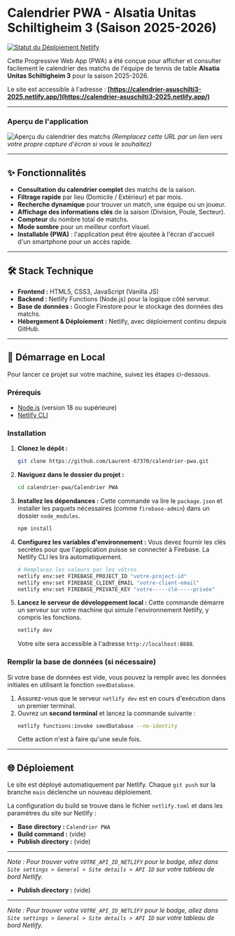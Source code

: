 # Calendrier PWA - Alsatia Unitas Schiltigheim 3 (Saison 2025-2026)

[![Statut du Déploiement Netlify](https://api.netlify.com/api/v1/badges/VOTRE_API_ID_NETLIFY/deploy-status)](https://app.netlify.com/sites/calendrier-asuschilti3-2025/deploys)

Cette Progressive Web App (PWA) a été conçue pour afficher et consulter facilement le calendrier des matchs de l'équipe de tennis de table **Alsatia Unitas Schiltigheim 3** pour la saison 2025-2026.

Le site est accessible à l'adresse : **[https://calendrier-asuschilti3-2025.netlify.app/](https://calendrier-asuschilti3-2025.netlify.app/)**

---

### Aperçu de l'application

![Aperçu du calendrier des matchs](https://i.imgur.com/w8Q8sYl.png)
*(Remplacez cette URL par un lien vers votre propre capture d'écran si vous le souhaitez)*

---

## ✨ Fonctionnalités

*   **Consultation du calendrier complet** des matchs de la saison.
*   **Filtrage rapide** par lieu (Domicile / Extérieur) et par mois.
*   **Recherche dynamique** pour trouver un match, une équipe ou un joueur.
*   **Affichage des informations clés** de la saison (Division, Poule, Secteur).
*   **Compteur** du nombre total de matchs.
*   **Mode sombre** pour un meilleur confort visuel.
*   **Installable (PWA)** : l'application peut être ajoutée à l'écran d'accueil d'un smartphone pour un accès rapide.

---

## 🛠️ Stack Technique

*   **Frontend :** HTML5, CSS3, JavaScript (Vanilla JS)
*   **Backend :** Netlify Functions (Node.js) pour la logique côté serveur.
*   **Base de données :** Google Firestore pour le stockage des données des matchs.
*   **Hébergement & Déploiement :** Netlify, avec déploiement continu depuis GitHub.

---

## 🚀 Démarrage en Local

Pour lancer ce projet sur votre machine, suivez les étapes ci-dessous.

### Prérequis

*   [Node.js](https://nodejs.org/) (version 18 ou supérieure)
*   [Netlify CLI](https://docs.netlify.com/cli/get-started/)

### Installation

1.  **Clonez le dépôt :**
    ```bash
    git clone https://github.com/Laurent-67370/calendrier-pwa.git
    ```

2.  **Naviguez dans le dossier du projet :**
    ```bash
    cd calendrier-pwa/Calendrier PWA
    ```

3.  **Installez les dépendances :**
    Cette commande va lire le `package.json` et installer les paquets nécessaires (comme `firebase-admin`) dans un dossier `node_modules`.
    ```bash
    npm install
    ```

4.  **Configurez les variables d'environnement :**
    Vous devez fournir les clés secrètes pour que l'application puisse se connecter à Firebase. La Netlify CLI les lira automatiquement.
    ```bash
    # Remplacez les valeurs par les vôtres
    netlify env:set FIREBASE_PROJECT_ID "votre-project-id"
    netlify env:set FIREBASE_CLIENT_EMAIL "votre-client-email"
    netlify env:set FIREBASE_PRIVATE_KEY "votre-----clé-----privée"
    ```

5.  **Lancez le serveur de développement local :**
    Cette commande démarre un serveur sur votre machine qui simule l'environnement Netlify, y compris les fonctions.
    ```bash
    netlify dev
    ```
    Votre site sera accessible à l'adresse `http://localhost:8888`.

### Remplir la base de données (si nécessaire)

Si votre base de données est vide, vous pouvez la remplir avec les données initiales en utilisant la fonction `seedDatabase`.

1.  Assurez-vous que le serveur `netlify dev` est en cours d'exécution dans un premier terminal.
2.  Ouvrez un **second terminal** et lancez la commande suivante :
    ```bash
    netlify functions:invoke seedDatabase --no-identity
    ```
    Cette action n'est à faire qu'une seule fois.

---

## 🌐 Déploiement

Le site est déployé automatiquement par Netlify. Chaque `git push` sur la branche `main` déclenche un nouveau déploiement.

La configuration du build se trouve dans le fichier `netlify.toml` et dans les paramètres du site sur Netlify :
*   **Base directory :** `Calendrier PWA`
*   **Build command :** (vide)
*   **Publish directory :** (vide)

---
*Note : Pour trouver votre `VOTRE_API_ID_NETLIFY` pour le badge, allez dans `Site settings > General > Site details > API ID` sur votre tableau de bord Netlify.*
*   **Publish directory :** (vide)

---
*Note : Pour trouver votre `VOTRE_API_ID_NETLIFY` pour le badge, allez dans `Site settings > General > Site details > API ID` sur votre tableau de bord Netlify.*
